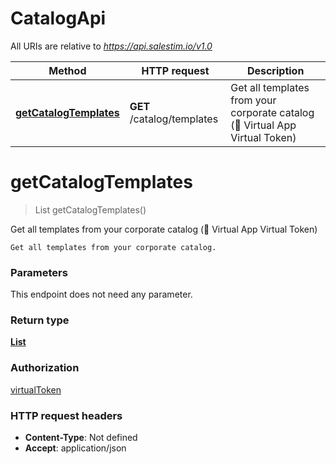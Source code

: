 # CatalogApi

All URIs are relative to *https://api.salestim.io/v1.0*

Method | HTTP request | Description
------------- | ------------- | -------------
[**getCatalogTemplates**](CatalogApi.md#getCatalogTemplates) | **GET** /catalog/templates | Get all templates from your corporate catalog (🔐 Virtual App Virtual Token)


<a name="getCatalogTemplates"></a>
# **getCatalogTemplates**
> List getCatalogTemplates()

Get all templates from your corporate catalog (🔐 Virtual App Virtual Token)

    Get all templates from your corporate catalog.

### Parameters
This endpoint does not need any parameter.

### Return type

[**List**](..//Models/CatalogTemplate.md)

### Authorization

[virtualToken](../README.md#virtualToken)

### HTTP request headers

- **Content-Type**: Not defined
- **Accept**: application/json

